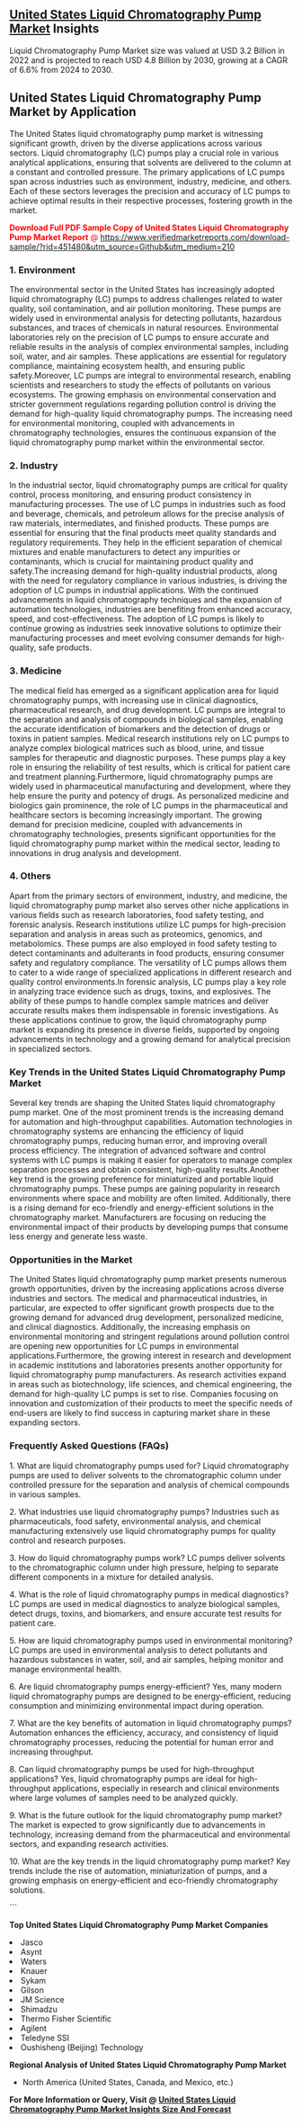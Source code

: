 <h2><a href="https://www.verifiedmarketreports.com/download-sample/?rid=451480&amp;utm_source=Github&amp;utm_medium=210" target="_blank">United States Liquid Chromatography Pump Market</a> Insights</h2><p>Liquid Chromatography Pump Market size was valued at USD 3.2 Billion in 2022 and is projected to reach USD 4.8 Billion by 2030, growing at a CAGR of 6.6% from 2024 to 2030.</p><p><h2>United States Liquid Chromatography Pump Market by Application</h2>The United States liquid chromatography pump market is witnessing significant growth, driven by the diverse applications across various sectors. Liquid chromatography (LC) pumps play a crucial role in various analytical applications, ensuring that solvents are delivered to the column at a constant and controlled pressure. The primary applications of LC pumps span across industries such as environment, industry, medicine, and others. Each of these sectors leverages the precision and accuracy of LC pumps to achieve optimal results in their respective processes, fostering growth in the market.<p><p><span class=""><span style="color: #ff0000;"><strong>Download Full PDF Sample Copy of United States Liquid Chromatography Pump Market Report</strong> @ </span><a href="https://www.verifiedmarketreports.com/download-sample/?rid=451480&amp;utm_source=Github&amp;utm_medium=210" target="_blank">https://www.verifiedmarketreports.com/download-sample/?rid=451480&amp;utm_source=Github&amp;utm_medium=210</a></span></p></p><h3>1. Environment</h3>The environmental sector in the United States has increasingly adopted liquid chromatography (LC) pumps to address challenges related to water quality, soil contamination, and air pollution monitoring. These pumps are widely used in environmental analysis for detecting pollutants, hazardous substances, and traces of chemicals in natural resources. Environmental laboratories rely on the precision of LC pumps to ensure accurate and reliable results in the analysis of complex environmental samples, including soil, water, and air samples. These applications are essential for regulatory compliance, maintaining ecosystem health, and ensuring public safety.Moreover, LC pumps are integral to environmental research, enabling scientists and researchers to study the effects of pollutants on various ecosystems. The growing emphasis on environmental conservation and stricter government regulations regarding pollution control is driving the demand for high-quality liquid chromatography pumps. The increasing need for environmental monitoring, coupled with advancements in chromatography technologies, ensures the continuous expansion of the liquid chromatography pump market within the environmental sector.<h3>2. Industry</h3>In the industrial sector, liquid chromatography pumps are critical for quality control, process monitoring, and ensuring product consistency in manufacturing processes. The use of LC pumps in industries such as food and beverage, chemicals, and petroleum allows for the precise analysis of raw materials, intermediates, and finished products. These pumps are essential for ensuring that the final products meet quality standards and regulatory requirements. They help in the efficient separation of chemical mixtures and enable manufacturers to detect any impurities or contaminants, which is crucial for maintaining product quality and safety.The increasing demand for high-quality industrial products, along with the need for regulatory compliance in various industries, is driving the adoption of LC pumps in industrial applications. With the continued advancements in liquid chromatography techniques and the expansion of automation technologies, industries are benefiting from enhanced accuracy, speed, and cost-effectiveness. The adoption of LC pumps is likely to continue growing as industries seek innovative solutions to optimize their manufacturing processes and meet evolving consumer demands for high-quality, safe products.<h3>3. Medicine</h3>The medical field has emerged as a significant application area for liquid chromatography pumps, with increasing use in clinical diagnostics, pharmaceutical research, and drug development. LC pumps are integral to the separation and analysis of compounds in biological samples, enabling the accurate identification of biomarkers and the detection of drugs or toxins in patient samples. Medical research institutions rely on LC pumps to analyze complex biological matrices such as blood, urine, and tissue samples for therapeutic and diagnostic purposes. These pumps play a key role in ensuring the reliability of test results, which is critical for patient care and treatment planning.Furthermore, liquid chromatography pumps are widely used in pharmaceutical manufacturing and development, where they help ensure the purity and potency of drugs. As personalized medicine and biologics gain prominence, the role of LC pumps in the pharmaceutical and healthcare sectors is becoming increasingly important. The growing demand for precision medicine, coupled with advancements in chromatography technologies, presents significant opportunities for the liquid chromatography pump market within the medical sector, leading to innovations in drug analysis and development.<h3>4. Others</h3>Apart from the primary sectors of environment, industry, and medicine, the liquid chromatography pump market also serves other niche applications in various fields such as research laboratories, food safety testing, and forensic analysis. Research institutions utilize LC pumps for high-precision separation and analysis in areas such as proteomics, genomics, and metabolomics. These pumps are also employed in food safety testing to detect contaminants and adulterants in food products, ensuring consumer safety and regulatory compliance. The versatility of LC pumps allows them to cater to a wide range of specialized applications in different research and quality control environments.In forensic analysis, LC pumps play a key role in analyzing trace evidence such as drugs, toxins, and explosives. The ability of these pumps to handle complex sample matrices and deliver accurate results makes them indispensable in forensic investigations. As these applications continue to grow, the liquid chromatography pump market is expanding its presence in diverse fields, supported by ongoing advancements in technology and a growing demand for analytical precision in specialized sectors.<h3>Key Trends in the United States Liquid Chromatography Pump Market</h3>Several key trends are shaping the United States liquid chromatography pump market. One of the most prominent trends is the increasing demand for automation and high-throughput capabilities. Automation technologies in chromatography systems are enhancing the efficiency of liquid chromatography pumps, reducing human error, and improving overall process efficiency. The integration of advanced software and control systems with LC pumps is making it easier for operators to manage complex separation processes and obtain consistent, high-quality results.Another key trend is the growing preference for miniaturized and portable liquid chromatography pumps. These pumps are gaining popularity in research environments where space and mobility are often limited. Additionally, there is a rising demand for eco-friendly and energy-efficient solutions in the chromatography market. Manufacturers are focusing on reducing the environmental impact of their products by developing pumps that consume less energy and generate less waste.<h3>Opportunities in the Market</h3>The United States liquid chromatography pump market presents numerous growth opportunities, driven by the increasing applications across diverse industries and sectors. The medical and pharmaceutical industries, in particular, are expected to offer significant growth prospects due to the growing demand for advanced drug development, personalized medicine, and clinical diagnostics. Additionally, the increasing emphasis on environmental monitoring and stringent regulations around pollution control are opening new opportunities for LC pumps in environmental applications.Furthermore, the growing interest in research and development in academic institutions and laboratories presents another opportunity for liquid chromatography pump manufacturers. As research activities expand in areas such as biotechnology, life sciences, and chemical engineering, the demand for high-quality LC pumps is set to rise. Companies focusing on innovation and customization of their products to meet the specific needs of end-users are likely to find success in capturing market share in these expanding sectors.<h3>Frequently Asked Questions (FAQs)</h3><p>1. What are liquid chromatography pumps used for? Liquid chromatography pumps are used to deliver solvents to the chromatographic column under controlled pressure for the separation and analysis of chemical compounds in various samples.</p><p>2. What industries use liquid chromatography pumps? Industries such as pharmaceuticals, food safety, environmental analysis, and chemical manufacturing extensively use liquid chromatography pumps for quality control and research purposes.</p><p>3. How do liquid chromatography pumps work? LC pumps deliver solvents to the chromatographic column under high pressure, helping to separate different components in a mixture for detailed analysis.</p><p>4. What is the role of liquid chromatography pumps in medical diagnostics? LC pumps are used in medical diagnostics to analyze biological samples, detect drugs, toxins, and biomarkers, and ensure accurate test results for patient care.</p><p>5. How are liquid chromatography pumps used in environmental monitoring? LC pumps are used in environmental analysis to detect pollutants and hazardous substances in water, soil, and air samples, helping monitor and manage environmental health.</p><p>6. Are liquid chromatography pumps energy-efficient? Yes, many modern liquid chromatography pumps are designed to be energy-efficient, reducing consumption and minimizing environmental impact during operation.</p><p>7. What are the key benefits of automation in liquid chromatography pumps? Automation enhances the efficiency, accuracy, and consistency of liquid chromatography processes, reducing the potential for human error and increasing throughput.</p><p>8. Can liquid chromatography pumps be used for high-throughput applications? Yes, liquid chromatography pumps are ideal for high-throughput applications, especially in research and clinical environments where large volumes of samples need to be analyzed quickly.</p><p>9. What is the future outlook for the liquid chromatography pump market? The market is expected to grow significantly due to advancements in technology, increasing demand from the pharmaceutical and environmental sectors, and expanding research activities.</p><p>10. What are the key trends in the liquid chromatography pump market? Key trends include the rise of automation, miniaturization of pumps, and a growing emphasis on energy-efficient and eco-friendly chromatography solutions.</p>```</p><p><strong>Top United States Liquid Chromatography Pump Market Companies</strong></p><div data-test-id=""><p><li>Jasco</li><li> Asynt</li><li> Waters</li><li> Knauer</li><li> Sykam</li><li> Gilson</li><li> JM Science</li><li> Shimadzu</li><li> Thermo Fisher Scientific</li><li> Agilent</li><li> Teledyne SSI</li><li> Oushisheng (Beijing) Technology</li></p><div><strong>Regional Analysis of&nbsp;United States Liquid Chromatography Pump Market</strong></div><ul><li dir="ltr"><p dir="ltr">North America&nbsp;(United States, Canada, and Mexico, etc.)</p></li></ul><p><strong>For More Information or Query, Visit @&nbsp;</strong><strong><a href="https://www.verifiedmarketreports.com/product/liquid-chromatography-pump-market/?utm_source=Github&amp;utm_medium=210" target="_blank">United States Liquid Chromatography Pump Market Insights Size And Forecast</a></strong></p></div>
